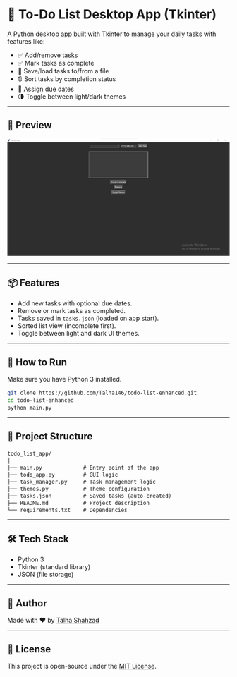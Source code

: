 # 📝 To-Do List Desktop App (Tkinter)

A Python desktop app built with Tkinter to manage your daily tasks with features like:
- ✅ Add/remove tasks
- ✅ Mark tasks as complete
- 💾 Save/load tasks to/from a file
- 🔃 Sort tasks by completion status
- 📅 Assign due dates
- 🌗 Toggle between light/dark themes

---

## 📸 Preview

![App Screenshot](screenshots/app_preview.png)

---

## 📦 Features

- Add new tasks with optional due dates.
- Remove or mark tasks as completed.
- Tasks saved in `tasks.json` (loaded on app start).
- Sorted list view (incomplete first).
- Toggle between light and dark UI themes.

---

## 🚀 How to Run

Make sure you have Python 3 installed.

```bash
git clone https://github.com/Talha146/todo-list-enhanced.git
cd todo-list-enhanced
python main.py
```

---

## 📁 Project Structure

```
todo_list_app/
│
├── main.py             # Entry point of the app
├── todo_app.py         # GUI logic
├── task_manager.py     # Task management logic
├── themes.py           # Theme configuration
├── tasks.json          # Saved tasks (auto-created)
├── README.md           # Project description
└── requirements.txt    # Dependencies
```

---

## 🛠 Tech Stack

- Python 3
- Tkinter (standard library)
- JSON (file storage)

---

## 👤 Author

Made with ❤️ by [Talha Shahzad](https://github.com/Talha146)

---

## 📝 License

This project is open-source under the [MIT License](LICENSE).
